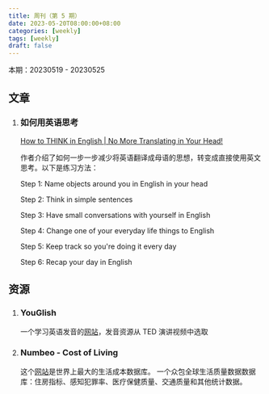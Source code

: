 ```yaml
---
title: 周刊（第 5 期）
date: 2023-05-20T08:00:00+08:00
categories: [weekly]
tags: [weekly]
draft: false
---
```

本期：20230519 - 20230525

## 文章

1. ### 如何用英语思考

   [How to THINK in English | No More Translating in Your Head!](https://www.youtube.com/watch?v=SJOnhWiJArM)

   作者介绍了如何一步一步减少将英语翻译成母语的思想，转变成直接使用英文思考。以下是练习方法：

   Step 1: Name objects around you in English in your head 

   Step 2: Think in simple sentences 

   Step 3: Have small conversations with yourself in English 

   Step 4: Change one of your everyday life things to English 

   Step 5: Keep track so you're doing it every day 

   Step 6: Recap your day in English





## 资源

1. ### YouGlish

   一个学习英语发音的[网站](https://youglish.com/pronounce/english/english/us)，发音资源从 TED 演讲视频中选取

2. ### Numbeo - Cost of Living 

   这个[网站](https://www.numbeo.com/cost-of-living/)是世界上最大的生活成本数据库。 一个众包全球生活质量数据数据库：住房指标、感知犯罪率、医疗保健质量、交通质量和其他统计数据。

   ### 

